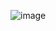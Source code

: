 ![image](https://github.com/chocoleith/Activity8ITpc107/assets/114350655/086a6c55-3ec6-4a06-9f3e-2dfa517c090b)
